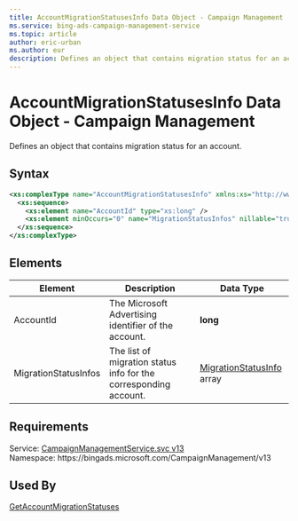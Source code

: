 ```yaml
---
title: AccountMigrationStatusesInfo Data Object - Campaign Management
ms.service: bing-ads-campaign-management-service
ms.topic: article
author: eric-urban
ms.author: eur
description: Defines an object that contains migration status for an account.
---
```

# AccountMigrationStatusesInfo Data Object - Campaign Management
Defines an object that contains migration status for an account.

## Syntax
```xml
<xs:complexType name="AccountMigrationStatusesInfo" xmlns:xs="http://www.w3.org/2001/XMLSchema">
  <xs:sequence>
    <xs:element name="AccountId" type="xs:long" />
    <xs:element minOccurs="0" name="MigrationStatusInfos" nillable="true" type="tns:ArrayOfMigrationStatusInfo" />
  </xs:sequence>
</xs:complexType>
```

## <a name="elements"></a>Elements

|Element|Description|Data Type|
|-----------|---------------|-------------|
|<a name="accountid"></a>AccountId|The Microsoft Advertising identifier of the account.|**long**|
|<a name="migrationstatusinfos"></a>MigrationStatusInfos|The list of migration status info for the corresponding account.|[MigrationStatusInfo](migrationstatusinfo.md) array|

## Requirements
Service: [CampaignManagementService.svc v13](https://campaign.api.bingads.microsoft.com/Api/Advertiser/CampaignManagement/v13/CampaignManagementService.svc)  
Namespace: https\://bingads.microsoft.com/CampaignManagement/v13  

## Used By
[GetAccountMigrationStatuses](getaccountmigrationstatuses.md)  
